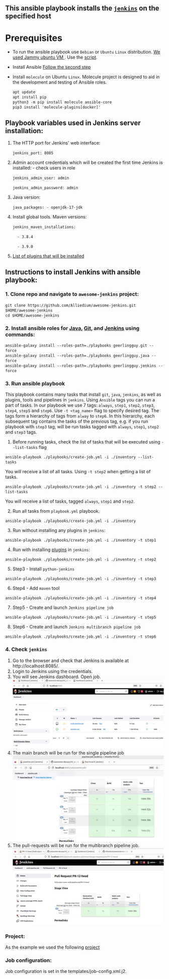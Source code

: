 ## This ansible playbook installs the [`jenkins`](https://www.jenkins.io/doc/) on the specified host ##

# Prerequisites
* To run the ansible playbook use `Debian` or `Ubuntu` `Linux` distribution. [We used Jammy ubuntu VM ](https://github.com/Alliedium/awesome-proxmox). Use the [script](https://github.com/Alliedium/awesome-proxmox/blob/main/vm-cloud-init-shell/.env.example).  
* Install Ansible [Follow the second step](https://github.com/Alliedium/awesome-ansible#setting-up-config-machine)
* Install `molecule` on Ubuntu `Linux`. Molecule project is designed to aid in the development and testing of Ansible roles.
  
   ```
   apt update
   apt install pip
   python3 -m pip install molecule ansible-core
   pip3 install 'molecule-plugins[docker]'
   ```

## Playbook variables used in Jenkins server installation:

1. The HTTP port for Jenkins' web interface:

   `jenkins_port: 8085`

2. Admin account credentials which will be created the first time Jenkins is installed: - check users in role

   `jenkins_admin_user: admin`

   `jenkins_admin_password: admin`

3. Java version:
   
   `java_packages: - openjdk-17-jdk`

4. Install global tools. Maven versions:
    
    `jenkins_maven_installations:`
    
    `  - 3.8.4`
    
    `  - 3.9.0`

5. [List of plugins that will be installed](ListofJenkinsPluginsToBeInstalled.md)

## Instructions to install Jenkins with ansible playbook:

### 1. Clone repo and navigate to `awesome-jenkins` project:

  ```
  git clone https://github.com/Alliedium/awesome-jenkins.git $HOME/awesome-jenkins
  cd $HOME/awesome-jenkins
  ```

### 2. Install ansible roles for [Java](https://github.com/geerlingguy/ansible-role-java/), [Git](https://github.com/geerlingguy/ansible-role-git/), and [Jenkins](https://github.com/geerlingguy/ansible-role-jenkins) using commands:
   
   ```
   ansible-galaxy install --roles-path=./playbooks geerlingguy.git --force
   ansible-galaxy install --roles-path=./playbooks geerlingguy.java --force
   ansible-galaxy install --roles-path=./playbooks geerlingguy.jenkins --force
   ```

### 3. Run ansible playbook 

  This playbook contains many tasks that install `git`, `java`, `jenkins`, as well as plugins, tools and pipelines in `jenkins`. Using `Ansible` tags you can run a part of tasks. In our playbook we use 7 tags: `always`, `step1`, `step2`, `step3`, `step4`, `step5` and `step6`. Use `-t <tag_name>` flag to specify desired tag. The tags form a hierarchy of tags from `alway` to `step6`. In this hierarchy, each subsequent tag contains the tasks of the previous tag, e.g. if you run playbook with `step3` tag, will be run tasks tagged with `always`, `step1`, `step2` and `step3` tags.

   1. Before running tasks, check the list of tasks that will be executed using `--list-tasks` flag
   
   ```
   ansible-playbook ./playbooks/create-job.yml -i ./inventory --list-tasks

   ```

   You will receive a list of all tasks. Using `-t step2` when getting a list of tasks.

   ```
   ansible-playbook ./playbooks/create-job.yml -i ./inventory -t step2 --list-tasks

   ```

   You will receive a list of tasks, tagged `always`, `step1` and `step2`.


   2. Run all tasks from `playbook.yml` playbook. 
   
   ```
   ansible-playbook ./playbooks/create-job.yml -i ./inventory
   ```
   3. Run without installing any plugins in `jenkins`:
   
   ```
   ansible-playbook ./playbooks/create-job.yml -i ./inventory -t step1
   ```

   4. Run with installing [plugins](ListofJenkinsPluginsToBeInstalled.md) in `jenkins`:
   
   ```
   ansible-playbook ./playbooks/create-job.yml -i ./inventory -t step2
   ```

   5. Step3 - Install `python-jenkins`
   
   ```
   ansible-playbook ./playbooks/create-job.yml -i ./inventory -t step3
   ```

   6. Step4 - Add  `maven` tool
   
   ```
   ansible-playbook ./playbooks/create-job.yml -i ./inventory -t step4
   ```

   7. Step5 - Create and launch  `Jenkins pipeline job`
   
   ```
   ansible-playbook ./playbooks/create-job.yml -i ./inventory -t step5
   ```
   
   8. Step6 - Create and launch  `Jenkins multibranch pipeline job`
   
   ```
   ansible-playbook ./playbooks/create-job.yml -i ./inventory -t step6
   ```

### 4. Check `jenkins`

1. Go to the browser and check that Jenkins is available at http://localhost:8085/.
2. Login to Jenkins using the credentials.
3. You will see Jenkins dashboard. Open job. ![jenkins_dashboard.png](./images/01jenkins_dashboard.png) 
4. The main branch will be run for the single pipeline job ![single_pipeline.png](./images/02jenkins_pipeline.png)
5. The pull-requests will be run for the multibranch pipeline job.![multibranch_pipeline.png](./images/03jenkins_mpipeline.png)

### Project:
   As the example we used the following [project](https://github.com/Alliedium/springboot-api-rest-example)

### Job configuration:
   Job configuration is set in the templates/job-config.xml.j2.
